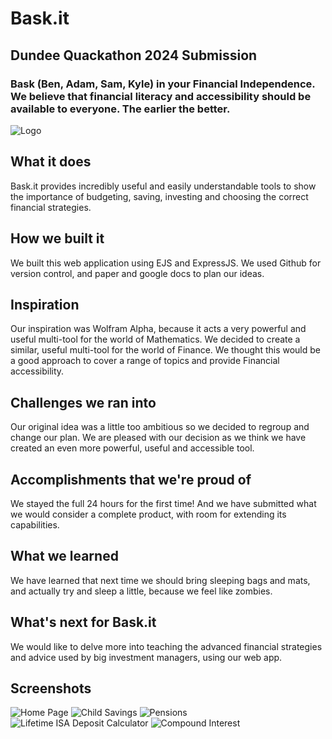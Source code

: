 # Bask.it
## Dundee Quackathon 2024 Submission
### Bask (Ben, Adam, Sam, Kyle) in your Financial Independence. We believe that financial literacy and accessibility should be available to everyone. The earlier the better.
![Logo](https://d112y698adiu2z.cloudfront.net/photos/production/software_thumbnail_photos/002/803/856/datas/medium.png)

## What it does
Bask.it provides incredibly useful and easily understandable tools to show the importance of budgeting, saving, investing and choosing the correct financial strategies.

## How we built it
We built this web application using EJS and ExpressJS. We used Github for version control, and paper and google docs to plan our ideas.

## Inspiration
Our inspiration was Wolfram Alpha, because it acts a very powerful and useful multi-tool for the world of Mathematics. We decided to create a similar, useful multi-tool for the world of Finance. We thought this would be a good approach to cover a range of topics and provide Financial accessibility.

## Challenges we ran into
Our original idea was a little too ambitious so we decided to regroup and change our plan. We are pleased with our decision as we think we have created an even more powerful, useful and accessible tool.

## Accomplishments that we're proud of
We stayed the full 24 hours for the first time! And we have submitted what we would consider a complete product, with room for extending its capabilities.

## What we learned
We have learned that next time we should bring sleeping bags and mats, and actually try and sleep a little, because we feel like zombies.

## What's next for Bask.it
We would like to delve more into teaching the advanced financial strategies and advice used by big investment managers, using our web app.

## Screenshots
![Home Page](https://d112y698adiu2z.cloudfront.net/photos/production/software_photos/002/803/689/datas/original.png)
![Child Savings](https://d112y698adiu2z.cloudfront.net/photos/production/software_photos/002/803/687/datas/original.png)
![Pensions](https://d112y698adiu2z.cloudfront.net/photos/production/software_photos/002/803/685/datas/original.png)
![Lifetime ISA Deposit Calculator](https://d112y698adiu2z.cloudfront.net/photos/production/software_photos/002/803/688/datas/original.png)
![Compound Interest](https://d112y698adiu2z.cloudfront.net/photos/production/software_photos/002/803/686/datas/original.png)
